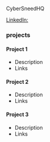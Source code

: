 <link rel="stylesheet" href="/docs/assets/style.css">

CyberSneedHQ

[LinkedIn:](https://www.linkedin.com/in/hunter-sneed)

### projects
#### Project 1
- Description
- Links


#### Project 2
- Description
- Links


#### Project 3
- Description
- Links

